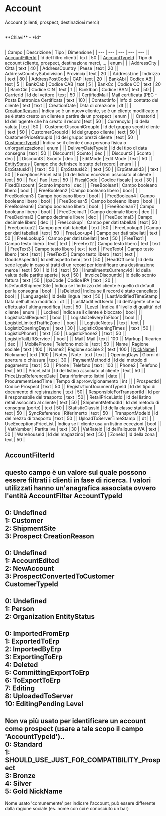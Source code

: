 # Account

Account (clienti, prospect, destinazioni merci)

<br>
**Chiavi**
- *Id*
<br><br>

| Campo | Descrizione | Tipo | Dimensione | 
| --- | --- | --- | --- | --- |
| [AccountFilterId](#accountfilterid) | Id del filtro clienti | text | 50 |
| [AccountTypeId](#accounttypeid) | Tipo di account (cliente, prospect, destinazione merci, ... | enum |  |
| AddressCity | Città | text | 40 |
| AddressCountry | Paese | text | 20 |
| AddressCountrySubdivision | Provincia | text | 20 |
| AddressLine | Indirizzo | text | 80 |
| AddressPostCode | CAP | text | 20 |
| BankAbi | Codice ABI | text | 5 |
| BankCab | Codice CAB | text | 5 |
| BankCc | Codice CC | text | 20 |
| BankCin | Codice CIN | text | 1 |
| BankIban | Codice IBAN | text | 50 |
| CarrierId | Id del vettore | text | 50 |
| CertifiedMail | Mail certificata (PEC - Posta Elettronica Certificata | text | 100 |
| ContactInfo | Info di contatto del cliente | text | text |
| CreationDate | Data di creazione | dt |  |
| [CreationReason](#creationreason) | Indica se è un nuovo cliente, se è un cliente modificato o se è stato creato un cliente a partire da un prospect | enum |  |
| CreatorId | Id dell'agente che ha creato il record | text | 50 |
| CurrencyId | Id della valuta | text | 50 |
| CustomerDiscountGroupId | Id del gruppo sconti cliente | text | 50 |
| CustomerGroupId | Id del gruppo cliente | text | 50 |
| CustomerPriceGroupId | Id del gruppo prezzi cliente | text | 50 |
| [CustomerTypeId](#customertypeid) | Indica se il cliente è una persona fisica o un'organizzazione | enum |  |
| DeliveryDateTypeId | Id del tipo di data consegna | text | 50 |
| Discount1 | Sconto | dec |  |
| Discount2 | Sconto | dec |  |
| Discount3 | Sconto | dec |  |
| EditMode | Edit Mode | text | 50 |
| [EntityStatus](#entitystatus) | Campo che definisce lo stato del record | enum |  |
| ErpStatusId1 |  | text | 50 |
| ErpStatusId2 |  | text | 50 |
| ErpStatusId3 |  | text | 50 |
| ExceptionsPriceListId | Id del listino eccezioni associato al cliente | text | 50 |
| Fax | Fax | text | 50 |
| FiscalCode | Codice fiscale | text | 30 |
| FixedDiscount | Sconto importo | dec |  |
| FreeBoolean1 | Campo booleano libero | bool |  |
| FreeBoolean2 | Campo booleano libero | bool |  |
| FreeBoolean3 | Campo booleano libero | bool |  |
| FreeBoolean4 | Campo booleano libero | bool |  |
| FreeBoolean5 | Campo booleano libero | bool |  |
| FreeBoolean6 | Campo booleano libero | bool |  |
| FreeBoolean7 | Campo booleano libero | bool |  |
| FreeDecimal1 | Campo decimale libero | dec |  |
| FreeDecimal2 | Campo decimale libero | dec |  |
| FreeDecimal3 | Campo decimale libero | dec |  |
| FreeLookup1 | Campo per dati tabellati | text | 50 |
| FreeLookup2 | Campo per dati tabellati | text | 50 |
| FreeLookup3 | Campo per dati tabellati | text | 50 |
| FreeLookup4 | Campo per dati tabellati | text | 50 |
| FreeLookup5 | Campo per dati tabellati | text | 50 |
| FreeText1 | Campo testo libero | text | text |
| FreeText2 | Campo testo libero | text | text |
| FreeText3 | Campo testo libero | text | text |
| FreeText4 | Campo testo libero | text | text |
| FreeText5 | Campo testo libero | text | text |
| GoodsAspectId | Id dell'aspetto beni | text | 50 |
| HeadOfficeId | Id della sede legale in caso si tratti di un record per identificare una destinazione merce | text | 50 |
| Id | Id | text | 50 |
| InstallmentsCurrencyId | Id della valuta delle partite aperte | text | 50 |
| InvoiceDiscountId | Id dello sconto fattura | text | 50 |
| IpaCode | Codice IPA | text | 20 |
| IsDefaultShipmentSite | Indica se l'indirizzo del cliente è quello di default per la consegna | bool |  |
| IsDeleted | Indica se il record è stato cancellato | bool |  |
| LanguageId | Id della lingua | text | 50 |
| LastModifiedTimeStamp | Data dell'ultima modifica | dt |  |
| LastModifiedUserId | Id dell'agente che ha effettuato l'ultima modifica | text | 50 |
| [Level](#level) | Indica il 'livello di qualità' del cliente | enum |  |
| Locked | Indica se il cliente è bloccato | bool |  |
| LogisticCallRequest |  | bool |  |
| LogisticDeliveryToFloor |  | bool |  |
| LogisticLimitedTrafficZone |  | bool |  |
| LogisticNotes |  | text | text |
| LogisticOpeningDays |  | text | 30 |
| LogisticOpeningTimes |  | text | 50 |
| LogisticPhone1 |  | text | 50 |
| LogisticPhone2 |  | text | 50 |
| LogisticTailLiftService |  | bool |  |
| Mail | Mail | text | 100 |
| Markup | Ricarico | dec |  |
| MobilePhone | Telefono mobile | text | 50 |
| Name | Ragione sociale | text | 100 |
| Name2 | Ragione sociale 2 | text | 100 |
| [NickName](#nickname) | Nickname | text | 100 |
| Notes | Note | text | text |
| OpeningDays | Giorni di apertura o chiusura | text | 30 |
| PaymentMethodId | Id del metodo di pagamento | text | 50 |
| Phone | Telefono | text | 100 |
| Phone2 | Telefono | text | 50 |
| PriceListId | Id del listino associato al cliente | text | 50 |
| PriceListsReferenceDate | Data riferimento listini | date |  |
| ProcurementLeadTime | Tempo di approvvigionamento | int |  |
| ProspectId | Codice Prospect | text | 50 |
| RegistrationDocumentTypeId | Id del tipo di documento di registrazione | text | 50 |
| ResponsibleForTransportId | Id per il responsabile del trasporto | text | 50 |
| RetailPriceListId | Id del listino retail associato al cliente | text | 50 |
| ShipmentMethodId | Id del metodo di consegna (porto) | text | 50 |
| StatisticClassId | Id della classe statistica | text | 50 |
| SyncReference | Riferimento | text | 50 |
| TransportModeId | Id del mezzo di trasporto | text | 50 |
| UploadToServerTimeStamp |  | dt |  |
| UseExceptionsPriceList | Indica se il cliente usa un listino eccezioni | bool |  |
| VatNumber | Partita Iva | text | 30 |
| VatRateId | Id dell'aliquota IVA | text | 50 |
| WarehouseId | Id del magazzino | text | 50 |
| ZoneId | Id della zona | text | 50 |

AccountFilterId
---
questo campo è un valore sul quale possono essere filtrati i clienti in fase di ricerca. I valori utilizzati hanno un'anagrafica associata ovvero l'entità AccountFilter
AccountTypeId
---
0: Undefined<br>1: Customer<br>2: ShipmentSite<br>3: Prospect
CreationReason
---
0: Undefined<br>1: AccountEdited<br>2: NewAccount<br>3: ProspectConvertedToCustomer
CustomerTypeId
---
0: Undefined<br>1: Person<br>2: Organization
EntityStatus
---
0: ImportedFromErp<br>1: ExportedToErp<br>2: ImportedByErp<br>3: ExportingToErp<br>4: Deleted<br>5: CommittingExportToErp<br>6: ToExportToErp<br>7: Editing<br>8: UploadedToServer<br>10: EditingPending
Level
---
Non va più usato per identificare un account come prospect (usare a tale scopo il campo 'AccountTypeId')..<br>  0: Standard<br>1: SHOULD_USE_JUST_FOR_COMPATIBILITY_Prospect<br>3: Bronze<br>4: Silver<br>5: Gold
NickName
---
Nome usato 'comunemente' per indicare l'account, può essere differente dalla ragione sociale (es. nome con cui è conosciuto un bar)


